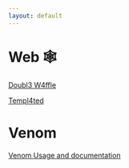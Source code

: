 ```yaml
---
layout: default
---
```



# Web 🕸️

[Doubl3 W4ffle](/bloghub/double-waffle/)

[Templ4ted](/bloghub/templated/) 


# Venom 

[Venom Usage and documentation](/bloghub/venom/) 
